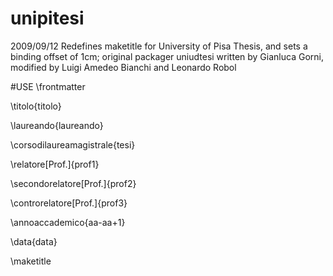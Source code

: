 # unipitesi
2009/09/12  Redefines maketitle for University of Pisa Thesis, and sets a binding offset of 1cm; original packager uniudtesi written by Gianluca Gorni,  modified by Luigi Amedeo Bianchi and Leonardo Robol

#USE
\frontmatter

\titolo{titolo}

\laureando{laureando}

\corsodilaureamagistrale{tesi}

\relatore[Prof.]{prof1}

\secondorelatore[Prof.]{prof2}

\controrelatore[Prof.]{prof3}

\annoaccademico{aa-aa+1}

\data{data}

\maketitle

